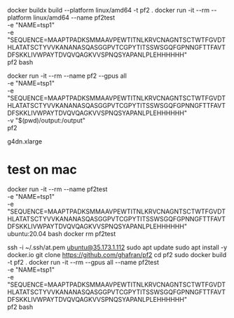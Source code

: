 
docker buildx build --platform linux/amd64 -t pf2 .
docker run -it --rm --platform linux/amd64 --name pf2test \
    -e "NAME=tsp1" \
    -e "SEQUENCE=MAAPTPADKSMMAAVPEWTITNLKRVCNAGNTSCTWTFGVDTHLATATSCTYVVKANANASQASGGPVTCGPYTITSSWSGQFGPNNGFTTFAVTDFSKKLIVWPAYTDVQVQAGKVVSPNQSYAPANLPLEHHHHHH" \
    pf2 bash



docker run -it --rm --name pf2 --gpus all \
    -e "NAME=tsp1" \
    -e "SEQUENCE=MAAPTPADKSMMAAVPEWTITNLKRVCNAGNTSCTWTFGVDTHLATATSCTYVVKANANASQASGGPVTCGPYTITSSWSGQFGPNNGFTTFAVTDFSKKLIVWPAYTDVQVQAGKVVSPNQSYAPANLPLEHHHHHH" \
    -v "$(pwd)/output:/output" \
    pf2

g4dn.xlarge

# test on mac

docker run -it --rm --name pf2test \
    -e "NAME=tsp1" \
    -e "SEQUENCE=MAAPTPADKSMMAAVPEWTITNLKRVCNAGNTSCTWTFGVDTHLATATSCTYVVKANANASQASGGPVTCGPYTITSSWSGQFGPNNGFTTFAVTDFSKKLIVWPAYTDVQVQAGKVVSPNQSYAPANLPLEHHHHHH" \
    ubuntu:20.04 bash
docker rm pf2test




ssh -i ~/.ssh/at.pem ubuntu@35.173.1.112
sudo apt update
sudo apt install -y docker.io
git clone https://github.com/ghafran/pf2
cd pf2
sudo docker build -t pf2 .
docker run -it --rm --gpus all --name pf2test \
    -e "NAME=tsp1" \
    -e "SEQUENCE=MAAPTPADKSMMAAVPEWTITNLKRVCNAGNTSCTWTFGVDTHLATATSCTYVVKANANASQASGGPVTCGPYTITSSWSGQFGPNNGFTTFAVTDFSKKLIVWPAYTDVQVQAGKVVSPNQSYAPANLPLEHHHHHH" \
    pf2 bash